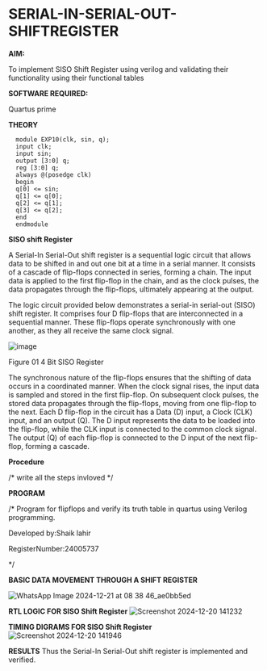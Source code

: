 # SERIAL-IN-SERIAL-OUT-SHIFTREGISTER

**AIM:**

To implement  SISO Shift Register using verilog and validating their functionality using their functional tables

**SOFTWARE REQUIRED:**

Quartus prime

**THEORY**

      module EXP10(clk, sin, q);
      input clk;
      input sin;
      output [3:0] q;
      reg [3:0] q;
      always @(posedge clk)
      begin
      q[0] <= sin;
      q[1] <= q[0];
      q[2] <= q[1];
      q[3] <= q[2];
      end
      endmodule

 
**SISO shift Register**

A Serial-In Serial-Out shift register is a sequential logic circuit that allows data to be shifted in and out one bit at a time in a serial manner. It consists of a cascade of flip-flops connected in series, forming a chain. The input data is applied to the first flip-flop in the chain, and as the clock pulses, the data propagates through the flip-flops, ultimately appearing at the output.

The logic circuit provided below demonstrates a serial-in serial-out (SISO) shift register. It comprises four D flip-flops that are interconnected in a sequential manner. These flip-flops operate synchronously with one another, as they all receive the same clock signal.

![image](https://github.com/naavaneetha/SERIAL-IN-SERIAL-OUT-SHIFTREGISTER/assets/154305477/e81c4072-37f9-46c6-8145-566764b74c3a)

Figure 01 4 Bit SISO Register

The synchronous nature of the flip-flops ensures that the shifting of data occurs in a coordinated manner. When the clock signal rises, the input data is sampled and stored in the first flip-flop. On subsequent clock pulses, the stored data propagates through the flip-flops, moving from one flip-flop to the next.
Each D flip-flop in the circuit has a Data (D) input, a Clock (CLK) input, and an output (Q). The D input represents the data to be loaded into the flip-flop, while the CLK input is connected to the common clock signal. The output (Q) of each flip-flop is connected to the D input of the next flip-flop, forming a cascade.

**Procedure**

/* write all the steps invloved */

**PROGRAM**

/* Program for flipflops and verify its truth table in quartus using Verilog programming.

Developed by:Shaik lahir

RegisterNumber:24005737

*/

**BASIC DATA MOVEMENT THROUGH A SHIFT REGISTER**

![WhatsApp Image 2024-12-21 at 08 38 46_ae0bb5ed](https://github.com/user-attachments/assets/65f443e8-971a-46c9-9a44-8d539232d510)


**RTL LOGIC FOR SISO Shift Register**
![Screenshot 2024-12-20 141232](https://github.com/user-attachments/assets/ea8d85ad-6784-42fa-9b61-b45df40920ba)

**TIMING DIGRAMS FOR SISO Shift Register**
![Screenshot 2024-12-20 141946](https://github.com/user-attachments/assets/74920607-a73f-42a7-a8ab-92aee557d7d0)

**RESULTS**
Thus the Serial-In Serial-Out shift register is implemented and verified.
